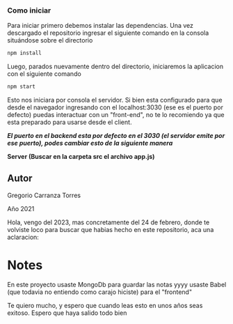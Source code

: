 ### Como iniciar

Para iniciar primero debemos instalar las dependencias.
Una vez descargado el repositorio ingresar el siguiente comando en la consola situándose sobre el directorio

```js
npm install
```

Luego, parados nuevamente dentro del directorio, iniciaremos la aplicacion con el siguiente comando 

```js
npm start
```

Esto nos iniciara por consola el servidor. Si bien esta configurado para que desde el navegador ingresando con el localhost:3030 (ese es el puerto por defecto) puedas interactuar con un "front-end", no te lo recomiendo ya que esta preparado para usarse desde el client.

***El puerto en el backend esta por defecto en el 3030 (el servidor emite por ese puerto), podes cambiar esto de la siguiente manera***

**Server (Buscar en la carpeta src el archivo app.js)**




## Autor

Gregorio Carranza Torres

Año 2021 


Hola, vengo del 2023, mas concretamente del 24 de febrero, donde te volviste loco para buscar que habias hecho en este repositorio, aca una aclaracion:

# Notes
En este proyecto usaste MongoDb para guardar las notas yyyy usaste Babel (que todavia no entiendo como carajo hiciste) para el "frontend"

Te quiero mucho, y espero que cuando leas esto en unos años seas exitoso. Espero que haya salido todo bien
